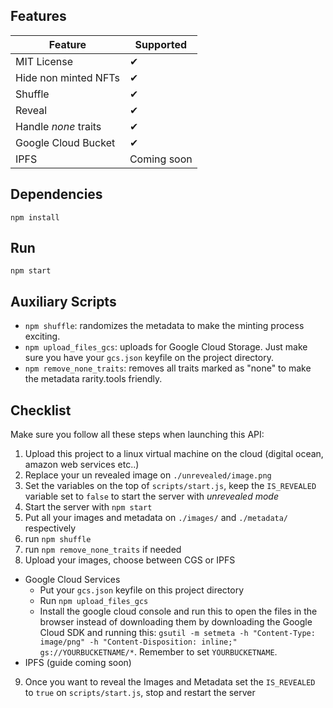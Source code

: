 ## Features

| Feature | Supported |
|----------|------------ |
| MIT License | ✔ |
| Hide non minted NFTs | ✔ |
| Shuffle | ✔ |
| Reveal | ✔ |
| Handle _none_ traits | ✔ |
| Google Cloud Bucket | ✔ |
| IPFS | Coming soon |

## Dependencies

```
npm install
```

## Run

```
npm start
```

## Auxiliary Scripts

* `npm shuffle`: randomizes the metadata to make the minting process exciting.
* `npm upload_files_gcs`: uploads for Google Cloud Storage. Just make sure you have your `gcs.json` keyfile on the project directory.
* `npm remove_none_traits`: removes all traits marked as "none" to make the metadata rarity.tools friendly.


## Checklist

Make sure you follow all these steps when launching this API:

1. Upload this project to a linux virtual machine on the cloud (digital ocean, amazon web services etc..)
2. Replace your un revealed image on `./unrevealed/image.png`
3. Set the variables on the top of `scripts/start.js`, keep the `IS_REVEALED` variable set to `false` to start the server with _unrevealed mode_
4. Start the server with `npm start`
5. Put all your images and metadata on `./images/` and `./metadata/` respectively
6. run `npm shuffle`
7. run `npm remove_none_traits` if needed
8. Upload your images, choose between CGS or IPFS
  * Google Cloud Services
    * Put your `gcs.json` keyfile on this project directory
    * Run `npm upload_files_gcs`
    * Install the google cloud console and run this to open the files in the browser instead of downloading them by downloading the Google Cloud SDK and running this: `gsutil -m setmeta -h "Content-Type: image/png" -h "Content-Disposition: inline;" gs://YOURBUCKETNAME/*`. Remember to set `YOURBUCKETNAME`.
  * IPFS (guide coming soon)
9. Once you want to reveal the Images and Metadata set the `IS_REVEALED` to `true` on `scripts/start.js`, stop and restart the server